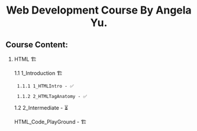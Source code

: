 # <center> Web Development Course By Angela Yu. </center>

## Course Content:

1. HTML 🏗️
   
	1.1 1_Introduction 🏗️

		1.1.1 1_HTMLIntro - ✅

		1.1.2 2_HTMLTagAnatomy - ✅
		
		
	1.2 2_Intermediate - ⏳
	
	HTML_Code_PlayGround - 🏗️
	
